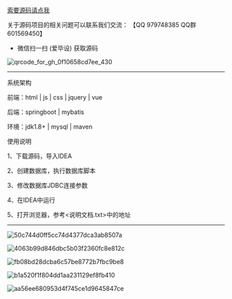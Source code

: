 
[索要源码请点我](http://mp.weixin.qq.com/mp/appmsgalbum?__biz=MzkwMDY3MTY0Nw==&action=getalbum&album_id=3423120253595582465&scene=173&subscene=&sessionid=svr_dbd799d91a1&enterid=1713666527&from_msgid=&from_itemidx=&count=3&nolastread=1#wechat_redirect)


关于源码项目的相关问题可以联系我们交流： 【QQ 979748385 QQ群 601569450】 

- 微信扫一扫 (爱毕设) 获取源码

![qrcode_for_gh_0f10658cd7ee_430](https://github.com/hjsdjko/onlyzaixianshangcheng/assets/120558513/edfc28fc-d9df-4e81-ac62-d02aa360e379)

***************************************************************

系统架构

前端：html | js | css | jquery | vue

后端：springboot | mybatis

环境：jdk1.8+ | mysql | maven

使用说明

1、下载源码，导入IDEA

2、创建数据库，执行数据库脚本

3、修改数据库JDBC连接参数

4、在IDEA中运行

5、打开浏览器，参考<说明文档.txt>中的地址

***************************************************************

![50c744d0ff5cc74d4377dca3ab8507a](https://github.com/hjsdjko/springboot2c1hu/assets/120558513/a687df44-6e8e-44aa-8ffe-8a8a20048919)

![4063b99d846dbc5b03f2360fc8e812c](https://github.com/hjsdjko/springboot2c1hu/assets/120558513/12402e82-497b-48b3-9146-0e616ec46522)

![fb08bd28dcba6c57be8772b7fbc9be8](https://github.com/hjsdjko/springboot2c1hu/assets/120558513/72e55190-39dd-4b32-af7e-997da7dd4522)

![b1a520f1f804dd1aa231129ef8fb410](https://github.com/hjsdjko/springboot2c1hu/assets/120558513/bb14b0ce-71b6-474d-97bc-c969297a1cf4)

![aa56ee680953d4f745ce1d9645847ce](https://github.com/hjsdjko/springboot2c1hu/assets/120558513/4a53940c-ab8c-4883-93c0-d9b966dce2b0)

